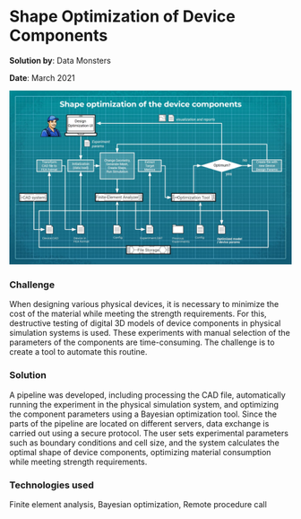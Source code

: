 # Shape Optimization of Device Components

**Solution by**: Data Monsters

**Date**: March 2021

![Scheme](https://github.com/ml-patterns/ml-patterns/blob/main/library/images/shape_optimization.jpg)

### Challenge

When designing various physical devices, it is necessary to minimize the cost of the material while meeting the strength requirements. For this, destructive testing of digital 3D models of device components in physical simulation systems is used. These experiments with manual selection of the parameters of the components are time-consuming. The challenge is to create a tool to automate this routine.

### Solution

A pipeline was developed, including processing the CAD file, automatically running the experiment in the physical simulation system, and optimizing the component parameters using a Bayesian optimization tool. Since the parts of the pipeline are located on different servers, data exchange is carried out using a secure protocol. The user sets experimental parameters such as boundary conditions and cell size, and the system calculates the optimal shape of device components, optimizing material consumption while meeting strength requirements.

### Technologies used

Finite element analysis, Bayesian optimization, Remote procedure call
